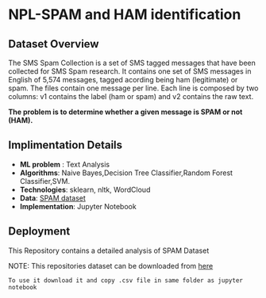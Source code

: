 # NPL-SPAM and HAM identification
## Dataset Overview

The SMS Spam Collection is a set of SMS tagged messages that have been collected for SMS Spam research. It contains one set of SMS messages in English of 5,574 messages, tagged acording being ham (legitimate) or spam. The files contain one message per line. Each line is composed by two columns: v1 contains the label (ham or spam) and v2 contains the raw text.

**The problem is to determine whether a given message is SPAM or not (HAM).** 

## Implimentation Details

- **ML problem** : Text Analysis
- **Algorithms**: Naive Bayes,Decision Tree Classifier,Random Forest Classifier,SVM.
- **Technologies**: sklearn, nltk, WordCloud
- **Data**: [SPAM dataset](https://github.com/abhinnpandey/NPL-SPAM-and-HAM-identification/blob/master/SPAM%20and%20HAM%20Identification/spam.csv)  
- **Implementation**: Jupyter Notebook


## Deployment
This Repository contains a detailed analysis of SPAM Dataset

NOTE: 
This repositories dataset can be downloaded from [here](https://github.com/abhinnpandey/NPL-SPAM-and-HAM-identification/blob/master/SPAM%20and%20HAM%20Identification/spam.csv) 

````
To use it download it and copy .csv file in same folder as jupyter notebook 
````
